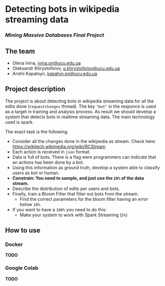 # Detecting bots in wikipedia streaming data
### *Mining Massive Databases Final Project*


## The team
- Olena Ivina, ivina.pn@ucu.edu.ua
- Oleksandr Khrystoforov, o.khrystoforov@ucu.edu.ua
- Andrii Kapatsyn, kapatyn.pn@ucu.edu.ua


## Project description

The project is about detecting bots in wikipedia streaming data for all the edits done (`requestchanges` thread). The key `"bot"` in the responce is used as a target in training and analysis process. As result we should develop a system that detects bots in realtime streaming data. The main technology used is spark.

The exact task is the following:
- Consider all the changes done in the wikipedia as stream.
    Check here: https://wikitech.wikimedia.org/wiki/RCStream
- Each action is received in `json` format.
- Data is full of bots. There is a flag were programmers can
indicate that an actions has been done by a bot.
- Using this information as ground truth, develop a system able
to classify users as bot or human.
- **Constrain: You need to sample, and just use the `20%` of
the data stream.**
- Describe the distribution of edits per users and bots.
- Finally, train a Bloom Filter that filter out bots from the stream.
    - Find the correct parameters for the bloom filter having an error below `10%`.
- If you want to have a `100%` you need to do this:
    - Make your system to work with Spark Streaming (`5%`)


## How to use

### Docker
**TODO**

### Google Colab
**TODO**
